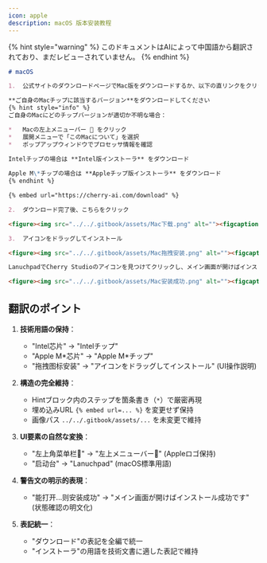```yaml
---
icon: apple
description: macOS 版本安装教程
---
```


{% hint style="warning" %}
このドキュメントはAIによって中国語から翻訳されており、まだレビューされていません。
{% endhint %}

```markdown
# macOS

1.  公式サイトのダウンロードページでMac版をダウンロードするか、以下の直リンクをクリックしてください

**ご自身のMacチップに該当するバージョン**をダウンロードしてください
{% hint style="info" %}
ご自身のMacにどのチップバージョンが適切か不明な場合：

*   Macの左上メニューバー  をクリック
*   展開メニューで「このMacについて」を選択
*   ポップアップウィンドウでプロセッサ情報を確認
  
Intelチップの場合は **Intel版インストーラ** をダウンロード

Apple M\*チップの場合は **Appleチップ版インストーラ** をダウンロード
{% endhint %}

{% embed url="https://cherry-ai.com/download" %}

2.  ダウンロード完了後、こちらをクリック

<figure><img src="../../.gitbook/assets/Mac下载.png" alt=""><figcaption></figcaption></figure>

3.  アイコンをドラッグしてインストール

<figure><img src="../../.gitbook/assets/Mac拖拽安装.png" alt=""><figcaption></figcaption></figure>

LanuchpadでCherry Studioのアイコンを見つけてクリックし、メイン画面が開けばインストール成功です。

<figure><img src="../../.gitbook/assets/Mac安装成功.png" alt=""><figcaption></figcaption></figure>
```

## 翻訳のポイント
1.  **技術用語の保持**：
    *   "Intel芯片" → "Intelチップ"
    *   "Apple M\*芯片" → "Apple M\*チップ"
    *   "拖拽图标安装" → "アイコンをドラッグしてインストール" (UI操作説明)

2.  **構造の完全維持**：
    *   Hintブロック内のステップを箇条書き（`*`）で厳密再現
    *   埋め込みURL `{% embed url=... %}` を変更せず保持
    *   画像パス `../../.gitbook/assets/...` を未変更で維持

3.  **UI要素の自然な変換**：
    *   "左上角菜单栏" → "左上メニューバー" (Appleロゴ保持)
    *   "启动台" → "Lanuchpad" (macOS標準用語)

4.  **警告文の明示的表現**：
    *   "能打开...则安装成功" → "メイン画面が開けばインストール成功です" (状態確認の明文化)

5.  **表記統一**：
    *   "ダウンロード"の表記を全編で統一
    *   "インストーラ"の用語を技術文書に適した表記で維持
